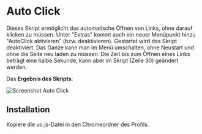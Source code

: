 # Auto Click
Dieses Skript ermöglicht das automatische Öffnen von Links, ohne darauf klicken zu müssen. Unter "Extras" kommt auch ein neuer 
Menüpunkt hinzu "AutoClick aktivieren" (bzw. deaktivieren). Gestartet wird das Skript deaktiviert. Das Ganze kann man im Menü 
umschalten, ohne Neustart und ohne die Seite neu laden zu müssen. Die Zeit bis zum Öffnen eines Links beträgt eine halbe Sekunde, 
kann aber im Skript (Zeile 30) geändert werden.

Das **Ergebnis des Skripts**:

![Screenshot Auto Click](https://github.com/ardiman/userChrome.js/raw/master/autoclick/scr_autoclick.png)

## Installation
Kopiere die uc.js-Datei in den Chromeordner des Profils.

